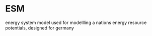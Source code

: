 # ESM
energy system model used for modellling a nations energy resource potentials, designed for germany 
